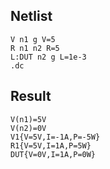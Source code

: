 ## Netlist

```text
V n1 g V=5
R n1 n2 R=5
L:DUT n2 g L=1e-3
.dc
```

## Result

```text
V(n1)=5V
V(n2)=0V
V1{V=5V,I=-1A,P=-5W}
R1{V=5V,I=1A,P=5W}
DUT{V=0V,I=1A,P=0W}
```
